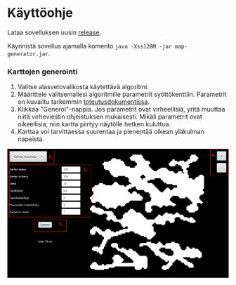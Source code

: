 # Käyttöohje

Lataa sovelluksen uusin [release](https://github.com/ikaevalko/map-generator/releases). 

Käynnistä sovellus ajamalla komento `java -Xss128M -jar map-generator.jar`.

### Karttojen generointi

1. Valitse alasvetovalikosta käytettävä algoritmi.
2. Määrittele valitsemallesi algoritmille parametrit syöttökenttiin. 
Parametrit on kuvailtu tarkemmin [toteutusdokumentissa](toteutusdokumentti.md).
3. Klikkaa "Generoi"-nappia. Jos parametrit ovat virheellisiä, yritä muuttaa niitä virheviestin ohjeistuksen mukaisesti. 
Mikäli parametrit ovat oikeellisia, niin kartta piirtyy näytölle hetken kuluttua.
4. Karttaa voi tarvittaessa suurentaa ja pienentää oikean yläkulman napeista.

![](kuvat/kayttoohje.png)